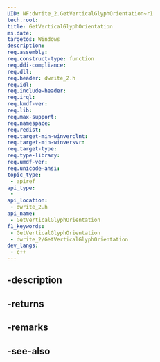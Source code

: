 ```yaml
---
UID: NF:dwrite_2.GetVerticalGlyphOrientation~r1
tech.root: 
title: GetVerticalGlyphOrientation
ms.date: 
targetos: Windows
description: 
req.assembly: 
req.construct-type: function
req.ddi-compliance: 
req.dll: 
req.header: dwrite_2.h
req.idl: 
req.include-header: 
req.irql: 
req.kmdf-ver: 
req.lib: 
req.max-support: 
req.namespace: 
req.redist: 
req.target-min-winverclnt: 
req.target-min-winversvr: 
req.target-type: 
req.type-library: 
req.umdf-ver: 
req.unicode-ansi: 
topic_type:
 - apiref
api_type:
 - 
api_location:
 - dwrite_2.h
api_name:
 - GetVerticalGlyphOrientation
f1_keywords:
 - GetVerticalGlyphOrientation
 - dwrite_2/GetVerticalGlyphOrientation
dev_langs:
 - c++
---
```


## -description

## -returns

## -remarks

## -see-also

